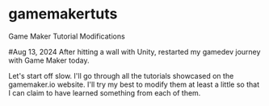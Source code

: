 # gamemakertuts
Game Maker Tutorial Modifications

#Aug 13, 2024
After hitting a wall with Unity, restarted my gamedev journey with Game Maker today.

Let's start off slow. I'll go through all the tutorials showcased on the gamemaker.io website. I'll try my best to modify them at least a little so that I can claim to have learned something from each of them.
